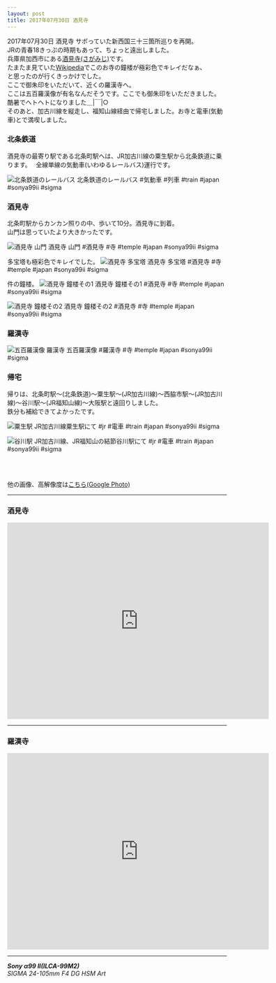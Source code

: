 ```yaml
---
layout: post
title: 2017年07月30日 酒見寺
---
```


2017年07月30日 酒見寺
サボっていた新西国三十三箇所巡りを再開。  
JRの青春18きっぷの時期もあって、ちょっと遠出しました。  
兵庫県加西市にある[酒見寺(さがみじ)](http://www.shin-saigoku.jp/temple/34_sagamiji_01.html)です。  
たまたま見ていた[Wikipedia](https://ja.wikipedia.org/wiki/%E9%85%92%E8%A6%8B%E5%AF%BA)でこのお寺の鐘楼が極彩色でキレイだなぁ、  
と思ったのが行くきっかけでした。  
ここで御朱印をいただいて、近くの羅漢寺へ。  
ここは五百羅漢像が有名なんだそうです。ここでも御朱印をいただきました。  
酷暑でヘトヘトになりました＿|￣|○  
そのあと、加古川線を縦走し、福知山線経由で帰宅しました。お寺と電車(気動車)とで満喫しました。
  

### 北条鉄道

酒見寺の最寄り駅である北条町駅へは、JR加古川線の粟生駅から北条鉄道に乗ります。　
全線単線の気動車(いわゆるレールバス)運行です。

![北条鉄道のレールバス](../images/20170730/SagamijiTemple20170730-KBA00005.jpg)
北条鉄道のレールバス #気動車 #列車 #train #japan #sonya99ii #sigma

### 酒見寺

北条町駅からカンカン照りの中、歩いて10分。酒見寺に到着。  
山門は思っていたより大きかったです。

![酒見寺 山門](../images/20170730/SagamijiTemple20170730-KBA00011.jpg)
酒見寺 山門 #酒見寺 #寺 #temple #japan #sonya99ii #sigma

多宝塔も極彩色でキレイでした。
![酒見寺 多宝塔](../images/20170730/SagamijiTemple20170730-KBA00034.jpg)
酒見寺 多宝塔 #酒見寺 #寺 #temple #japan #sonya99ii #sigma

件の鐘楼。
![酒見寺 鐘楼その1](../images/20170730/SagamijiTemple20170730-KBA00059.jpg)
酒見寺 鐘楼その1 #酒見寺 #寺 #temple #japan #sonya99ii #sigma

![酒見寺 鐘楼その2](../images/20170730/SagamijiTemple20170730-KBA00068.jpg)
酒見寺 鐘楼その2 #酒見寺 #寺 #temple #japan #sonya99ii #sigma

### 羅漢寺

![五百羅漢像](../images/20170730/SagamijiTemple20170730-KBA00095.jpg)
羅漢寺 五百羅漢像 #羅漢寺 #寺 #temple #japan #sonya99ii #sigma

### 帰宅

帰りは、北条町駅～(北条鉄道)～粟生駅～(JR加古川線)～西脇市駅～(JR加古川線)～谷川駅～(JR福知山線)～大阪駅と遠回りしました。  
鉄分も補給できてよかったです。

![粟生駅](../images/20170730/SagamijiTemple20170730-KBA00141.jpg)
JR加古川線粟生駅にて #jr #電車 #train #japan #sonya99ii #sigma

![谷川駅](../images/20170730/SagamijiTemple20170730-KBA00150.jpg)
JR加古川線、JR福知山の結節谷川駅にて #jr #電車 #train #japan #sonya99ii #sigma

<br>
<br>

他の画像、高解像度は[こちら(Google Photo)](https://goo.gl/photos/TRmPAuvV2NYADZsS9)

---
<i class="mapmarker"></i>
### 酒見寺

<iframe src="https://www.google.com/maps/embed?pb=!1m18!1m12!1m3!1d1375.2175796215374!2d134.83064171595566!3d34.93562658493863!2m3!1f0!2f0!3f0!3m2!1i1024!2i768!4f13.1!3m3!1m2!1s0x0%3A0xc72f8b081995c376!2z5rOJ55Sf5bGxIOmFkuimi-Wvug!5e0!3m2!1sja!2sjp!4v1502280377292" width="600" height="450" frameborder="0" style="border:0" allowfullscreen></iframe>

---
### 羅漢寺
<iframe src="https://www.google.com/maps/embed?pb=!1m18!1m12!1m3!1d1375.2175796215374!2d134.83064171595566!3d34.93562658493863!2m3!1f0!2f0!3f0!3m2!1i1024!2i768!4f13.1!3m3!1m2!1s0x0%3A0x69a114ae5f91a8a3!2z5LqU55m-576F5ryi5a-6!5e0!3m2!1sja!2sjp!4v1502280421738" width="600" height="450" frameborder="0" style="border:0" allowfullscreen></iframe>

---

___Sony α99 II(ILCA-99M2)___  
_SIGMA 24-105mm F4 DG HSM Art_
